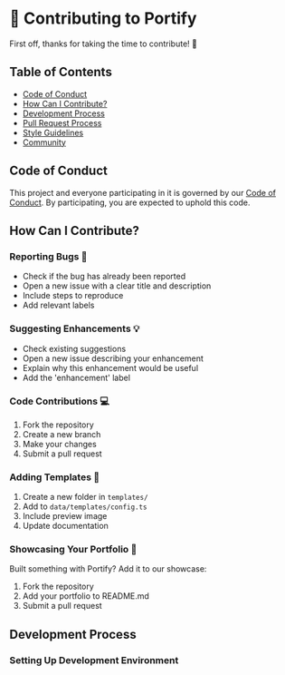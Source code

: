 # 🤝 Contributing to Portify

First off, thanks for taking the time to contribute! 🎉

## Table of Contents

- [Code of Conduct](#code-of-conduct)
- [How Can I Contribute?](#how-can-i-contribute)
- [Development Process](#development-process)
- [Pull Request Process](#pull-request-process)
- [Style Guidelines](#style-guidelines)
- [Community](#community)

## Code of Conduct

This project and everyone participating in it is governed by our [Code of Conduct](CODE_OF_CONDUCT.md). By participating, you are expected to uphold this code.

## How Can I Contribute?

### Reporting Bugs 🐛

- Check if the bug has already been reported
- Open a new issue with a clear title and description
- Include steps to reproduce
- Add relevant labels

### Suggesting Enhancements 💡

- Check existing suggestions
- Open a new issue describing your enhancement
- Explain why this enhancement would be useful
- Add the 'enhancement' label

### Code Contributions 💻

1. Fork the repository
2. Create a new branch
3. Make your changes
4. Submit a pull request

### Adding Templates 🎨

1. Create a new folder in `templates/`
2. Add to `data/templates/config.ts`
3. Include preview image
4. Update documentation

### Showcasing Your Portfolio 🌟

Built something with Portify? Add it to our showcase:

1. Fork the repository
2. Add your portfolio to README.md
3. Submit a pull request

## Development Process

### Setting Up Development Environment
